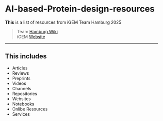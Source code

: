# AI-based-Protein-design-resources

**This** is a list of resources from iGEM Team Hamburg 2025

> Team [Hamburg Wiki](https://2025.igem.wiki/hamburg/)  
> iGEM [Website](https://igem.org/)

---

##  This includes  
- Articles
- Reviews
- Preprints
- Videos
- Channels
- Repositories
- Websites
- Notebooks
- Onlibe Resources
- Services
